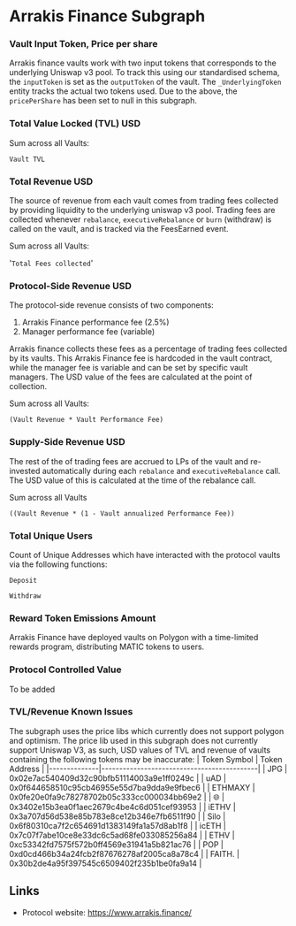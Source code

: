 # Arrakis Finance Subgraph

### Vault Input Token, Price per share

Arrakis finance vaults work with two input tokens that corresponds to the underlying Uniswap v3 pool. To track this using our standardised schema, the `inputToken` is set as the `outputToken` of the vault.  The `_UnderlyingToken` entity tracks the actual two tokens used.
Due to the above, the `pricePerShare` has been set to null in this subgraph.

### Total Value Locked (TVL) USD

Sum across all Vaults: 

`Vault TVL`

### Total Revenue USD

The source of revenue from each vault comes from trading fees collected by providing liquidity to the underlying uniswap v3 pool. Trading fees are collected whenever `rebalance`, `executiveRebalance` or `burn` (withdraw) is called on the vault, and is tracked via the FeesEarned event.

Sum across all Vaults:

'`Total Fees collected`'

### Protocol-Side Revenue USD

The protocol-side revenue consists of two components:
1. Arrakis Finance performance fee (2.5%)
2. Manager performance fee (variable)

Arrakis finance collects these fees as a percentage of trading fees collected by its vaults. This Arrakis Finance fee is hardcoded in the vault contract, while the manager fee is variable and can be set by specific vault managers. The USD value of the fees are calculated at the point of collection.

Sum across all Vaults:

`(Vault Revenue * Vault Performance Fee)`

### Supply-Side Revenue USD

The rest of the of trading fees are accrued to LPs of the vault and re-invested automatically during each `rebalance` and `executiveRebalance` call.  The USD value of this is calculated at the time of the rebalance call.

Sum across all Vaults

`((Vault Revenue * (1 - Vault annualized Performance Fee))`

### Total Unique Users

Count of Unique Addresses which have interacted with the protocol vaults via the following functions:

`Deposit`

`Withdraw`

###  Reward Token Emissions Amount

Arrakis Finance have deployed vaults on Polygon with a time-limited rewards program, distributing MATIC tokens to users.

###  Protocol Controlled Value

To be added

### TVL/Revenue Known Issues
The subgraph uses the price libs which currently does not support polygon and optimism.  The price lib used in this subgraph does not currently support Uniswap V3, as such, USD values of TVL and revenue of vaults containing the following tokens may be inaccurate:
| Token Symbol | Token Address                              |
|--------------|--------------------------------------------|
| JPG          | 0x02e7ac540409d32c90bfb51114003a9e1ff0249c |
| uAD          | 0x0f644658510c95cb46955e55d7ba9dda9e9fbec6 |
| ETHMAXY      | 0x0fe20e0fa9c78278702b05c333cc000034bb69e2 |
| 🌐           | 0x3402e15b3ea0f1aec2679c4be4c6d051cef93953 |
| iETHV        | 0x3a707d56d538e85b783e8ce12b346e7fb6511f90 |
| Silo         | 0x6f80310ca7f2c654691d1383149fa1a57d8ab1f8 |
| icETH        | 0x7c07f7abe10ce8e33dc6c5ad68fe033085256a84 |
| ETHV         | 0xc53342fd7575f572b0ff4569e31941a5b821ac76 |
| POP          | 0xd0cd466b34a24fcb2f87676278af2005ca8a78c4 |
| FAITH.       | 0x30b2de4a95f397545c6509402f235b1be0fa9a14 |

## Links

- Protocol website: https://www.arrakis.finance/
